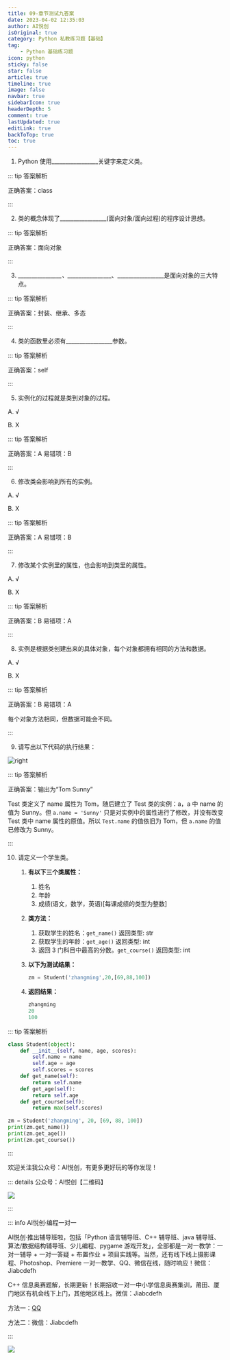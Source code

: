 ```yaml
---
title: 09-章节测试九答案
date: 2023-04-02 12:35:03
author: AI悦创
isOriginal: true
category: Python 私教练习题【基础】
tag:
    - Python 基础练习题
icon: python
sticky: false
star: false
article: true
timeline: true
image: false
navbar: true
sidebarIcon: true
headerDepth: 5
comment: true
lastUpdated: true
editLink: true
backToTop: true
toc: true
---
```


1. Python 使用\_\_\_\_\_\_\_\_\_\_\_\__\_\_\_\_关键字来定义类。

::: tip 答案解析

正确答案：class

:::

2. 类的概念体现了\_\_\_\_\_\_\_\_\_\_\_\_\__\_\_\_(面向对象/面向过程)的程序设计思想。

::: tip 答案解析

正确答案：面向对象

:::

3. \_\_\_\_\_\_\_\_\_\_\_\_\__\_\_\_、\_\_\_\_\_\_\_\_\_\_\_\_\__\_\_\_、\_\_\_\_\_\_\_\_\_\_\_\_\__\_\_\_是面向对象的三大特点。

::: tip 答案解析

正确答案：封装、继承、多态

:::

4. 类的函数里必须有\_\_\_\_\_\_\_\_\_\_\_\_\__\_\_\_参数。

::: tip 答案解析

正确答案：self

:::

5. 实例化的过程就是类到对象的过程。

A. √

B. X

::: tip 答案解析

正确答案：A 易错项：B

:::

6. 修改类会影响到所有的实例。

A. √

B. X

::: tip 答案解析

正确答案：A 易错项：B

:::

7. 修改某个实例里的属性，也会影响到类里的属性。

A. √

B. X

::: tip 答案解析

正确答案：B 易错项：A

:::

8. 实例是根据类创建出来的具体对象，每个对象都拥有相同的方法和数据。

A. √

B. X

::: tip 答案解析

正确答案：B 易错项：A

每个对象方法相同，但数据可能会不同。

:::

9. 请写出以下代码的执行结果：

![right](./answer9.assets/e03ba1393f8de35de9c139cd9d7e4940.png)

::: tip 答案解析

正确答案：输出为“Tom Sunny”

Test 类定义了 name 属性为 Tom，随后建立了 Test 类的实例：a，a 中 name 的值为 Sunny。但 `a.name = 'Sunny'` 只是对实例中的属性进行了修改，并没有改变 Test 类中 name 属性的原值。所以 `Test.name` 的值依旧为 Tom，但 `a.name` 的值已修改为 Sunny。

:::

10. 请定义一个学生类。

    1. **有以下三个类属性：**

        1. 姓名
        2. 年龄
        3. 成绩(语文，数学，英语)[每课成绩的类型为整数]

    2. **类方法：**

        1. 获取学生的姓名：`get_name()` 返回类型: str
        2. 获取学生的年龄：`get_age()` 返回类型: int
        3. 返回 3 门科目中最高的分数。`get_course()` 返回类型: int

    3. **以下为测试结果：**

        ```python
        zm = Student('zhangming',20,[69,88,100])
        ```

    4. **返回结果：**

        ```python
        zhangming
        20
        100
        ```

::: tip 答案解析

```python
class Student(object):
    def __init__(self, name, age, scores):
        self.name = name
        self.age = age
        self.scores = scores
    def get_name(self):
        return self.name
    def get_age(self):
        return self.age
    def get_course(self):
        return max(self.scores)
 
zm = Student('zhangming', 20, [69, 88, 100])
print(zm.get_name())
print(zm.get_age())
print(zm.get_course())
```

:::

欢迎关注我公众号：AI悦创，有更多更好玩的等你发现！

::: details 公众号：AI悦创【二维码】

![](/gzh.jpg)

:::

::: info AI悦创·编程一对一

AI悦创·推出辅导班啦，包括「Python 语言辅导班、C++ 辅导班、java 辅导班、算法/数据结构辅导班、少儿编程、pygame 游戏开发」，全部都是一对一教学：一对一辅导 + 一对一答疑 + 布置作业 + 项目实践等。当然，还有线下线上摄影课程、Photoshop、Premiere 一对一教学、QQ、微信在线，随时响应！微信：Jiabcdefh

C++ 信息奥赛题解，长期更新！长期招收一对一中小学信息奥赛集训，莆田、厦门地区有机会线下上门，其他地区线上。微信：Jiabcdefh

方法一：[QQ](http://wpa.qq.com/msgrd?v=3&uin=1432803776&site=qq&menu=yes)

方法二：微信：Jiabcdefh

:::

![](/zsxq.jpg)


